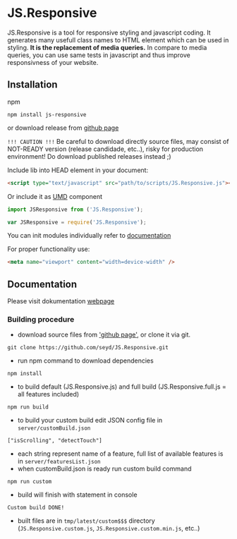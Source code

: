 # JS.Responsive

JS.Responsive is a tool for responsive styling and javascript coding. It generates many usefull class names to HTML element which can be used in styling. **It is the replacement of media queries.** In compare to media queries, you can use same tests in javascript and thus improve responsivness of your website.

## Installation

npm

```
npm install js-responsive
```

or download release from [github page](https://github.com/seyd/JS.Responsive/releases)

`!!! CAUTION !!!` Be careful to download directly source files, may consist of NOT-READY version (release candidade, etc..), risky for production environment! Do download published releases instead ;)


Include lib into HEAD element in your document:

```html
<script type="text/javascript" src="path/to/scripts/JS.Responsive.js"></script>
```

Or include it as [UMD](http://davidbcalhoun.com/2014/what-is-amd-commonjs-and-umd/#umd-universal-module-definition) component
```javascript
import JSResponsive from ('JS.Responsive');
```
```javascript
var JSResponsive = require('JS.Responsive');
```

You can init modules individually refer to [documentation](https://jsresponsive.wezeo.com/documentation/JS.Responsive/#.init)

For proper functionality use:

```html
<meta name="viewport" content="width=device-width" />
 ```


## Documentation

Please visit dokumentation [webpage](https://jsresponsive.wezeo.com/documentation/)

### Building procedure
- download source files from ['github page'](https://github.com/seyd/JS.Responsive/archive/master.zip), or clone it via git.
```
git clone https://github.com/seyd/JS.Responsive.git
```
- run npm command to download dependencies
```
npm install
```
- to build default (JS.Responsive.js) and full build (JS.Responsive.full.js = all features included)
```
npm run build
```
- to build your custom build edit JSON config file in `server/customBuild.json`
```
["isScrolling", "detectTouch"]
```
- each string represent name of a feature, full list of available features is in `server/featuresList.json`
- when customBuild.json is ready run custom build command
```
npm run custom
```
- build will finish with statement in console
```
Custom build DONE!
```
- built files are in `tmp/latest/custom$$$` directory (`JS.Responsive.custom.js`, `JS.Responsive.custom.min.js`, etc..)
